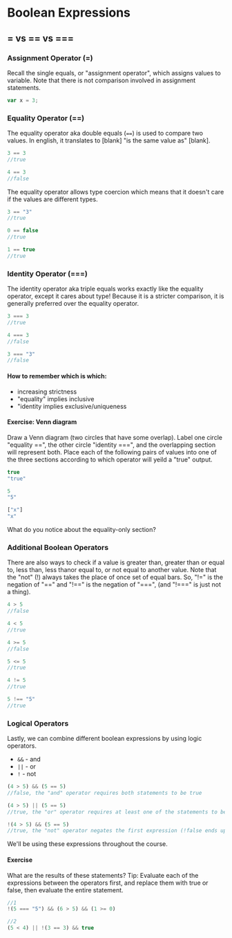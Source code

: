 # Boolean Expressions

## = vs == vs === 

### Assignment Operator (=)

Recall the single equals, or "assignment operator", which assigns values to variable. Note that there is not comparison involved in assignment statements.

```js
var x = 3;
```

### Equality Operator (==)

The equality operator aka double equals (`==`) is used to compare two values. In english, it translates to [blank] "is the same value as" [blank].

```js
3 == 3
//true

4 == 3
//false
```

The equality operator allows type coercion which means that it doesn't care if the values are different types.

```js
3 == "3"
//true

0 == false
//true

1 == true
//true
```

### Identity Operator (===)

The identity operator aka triple equals works exactly like the equality operator, except it cares about type! Because it is a stricter comparison, it is generally preferred over the equality operator. 

```js
3 === 3
//true

4 === 3
//false

3 === "3"
//false
```

#### How to remember which is which:
* increasing strictness
* "equality" implies inclusive
* "identity implies exclusive/uniqueness

#### Exercise: Venn diagram
Draw a Venn diagram (two circles that have some overlap). Label one circle "equality ==", the other circle "identity ===", and the overlapping section will represent both. Place each of the following pairs of values into one of the three sections according to which operator will yeild a "true" output.

```js
true
"true"

5
"5"

["x"]
"x"
```
What do you notice about the equality-only section?

### Additional Boolean Operators

There are also ways to check if a value is greater than, greater than or equal to, less than, less thanor equal to, or not equal to another value. Note that the "not" (!) always takes the place of once set of equal bars. So, "!=" is the negation of "==" and "!==" is the negation of "===", (and "!===" is just not a thing).

```js
4 > 5
//false

4 < 5
//true

4 >= 5
//false

5 <= 5
//true

4 != 5
//true

5 !== "5"
//true
```

### Logical Operators

Lastly, we can combine different boolean expressions by using logic operators.

* `&&` - and
* `||` - or
* `!` - not

```js
(4 > 5) && (5 == 5)
//false, the "and" operator requires both statements to be true

(4 > 5) || (5 == 5)
//true, the "or" operator requires at least one of the statements to be true

!(4 > 5) && (5 == 5)
//true, the "not" operator negates the first expression (!false ends up being true)
```

We'll be using these expressions throughout the course.

#### Exercise

What are the results of these statements? Tip: Evaluate each of the expressions between the operators first, and replace them with true or false, then evaluate the entire statement.

```js
//1
!(5 === "5") && (6 > 5) && (1 >= 0)

//2
(5 < 4) || !(3 == 3) && true
```
